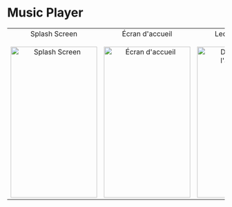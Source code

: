 # Music Player

<p align="center">
  <table>
    <tr>
      <td align="center">
        <span>Splash Screen</span>
        <br>
         <br>
        <img width="200" height="350" alt="Splash Screen" src="https://github.com/user-attachments/assets/dfaa30cc-fd09-452c-866b-8c3ef5948e15">
      </td>
      <td align="center">
        <span>Écran d'accueil</span>
        <br>
        <br>
        <img width="200" height="350" alt="Écran d'accueil" src="https://github.com/user-attachments/assets/3554ddea-a060-441b-a3de-0843711800ae">
      </td>
      <td align="center">
        <span>Lecture d'audio</span>
        <br>
        <br>
        <img width="200" height="350" alt="Démarrage de l'application" src="https://github.com/user-attachments/assets/8bb57c7e-4a5e-447c-b44a-eabc8a421572">
      </td>
       <td align="center">
        <span>Notification de lecture </span>
        <br>
        <br>
        <img width="250" height="150" alt="Démarrage de l'application" src="https://github.com/user-attachments/assets/d333671e-9fd4-434e-b8b9-0fd67387a530">
          <img width="250" height="150" alt="Démarrage de l'application" src="https://github.com/user-attachments/assets/251d35de-231a-41c0-b735-feb5c6cee53a">
      </td>
      

  </table>
</p>

